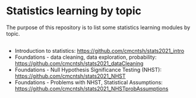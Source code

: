 # Statistics learning by topic

The purpose of this repository is to list some statistics learning modules by topic. 

##

* Introduction to statistics: https://github.com/cmcntsh/stats2021_intro
* Foundations - data cleaning, data exploration, probability: https://github.com/cmcntsh/stats2021_dataCleaning
* Foundations - Null Hypothesis Significance Testing (NHST): https://github.com/cmcntsh/stats2021_NHST
* Foundations - Problems with NHST, Statistical Assumptions: https://github.com/cmcntsh/stats2021_NHSTprobAssumptions
